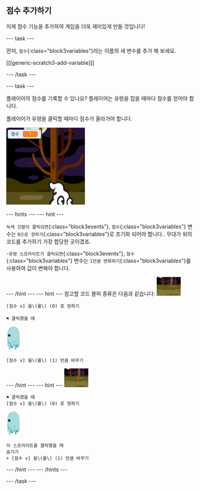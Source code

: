## 점수 추가하기

이제 점수 기능을 추가하여 게임을 더욱 재미있게 만들 것입니다!

--- task ---

먼저, `점수`{:class="block3variables"}라는 이름의 새 변수를 추가 해 보세요.

[[[generic-scratch3-add-variable]]]

--- /task ---

--- task ---

플레이어의 점수를 기록할 수 있나요? 플레이어는 유령을 잡을 때마다 점수를 얻어야 합니다.

플레이어가 유령을 클릭할 때마다 점수가 올라가야 합니다.

![점수 올리기](images/ghost-score-test.png)

--- hints ---
 --- hint ---

`녹색 깃발이 클릭되면`{:class="block3events"}, `점수`{:class="block3variables"} 변수는 `0으로 정하기`{:class="block3variables"}로 초기화 되어야 합니다.. 무대가 위의 코드를 추가하기 가장 합당한 곳이겠죠.

-`유령 스프라이트가 클릭되면`{:class="block3events"}, `점수`{:class="block3variables"} 변수는 `1만큼 변화하기`{:class="block3variables"}를 사용하여 값이 변해야 합니다.

--- /hint --- --- hint --- 참고할 코드 블럭 종류은 다음과 같습니다: ![백드롭 아이콘](images/ghost-backdrop.png)

```blocks3
[점수 v] 을\(를\) (0) 로 정하기

⚑ 클릭했을 때
```

![유령 스프라이트](images/ghost-sprite.png)

```blocks3
[점수 v] 을\(를\) (1) 만큼 바꾸기
```

--- /hint --- --- hint --- ![백드롭 아이콘](images/ghost-backdrop.png)

```blocks3
⚑ 클릭했을 때
[점수 v] 을\(를\) (0) 로 정하기
```

![유령 스프라이트](images/ghost-sprite.png)

```blocks3
이 스프라이트를 클릭했을 때
숨기기
+ [점수 v] 을\(를\) (1) 만큼 바꾸기
```

--- /hint --- --- /hints ---

--- /task ---
